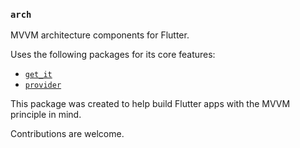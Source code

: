 ### `arch`

MVVM architecture components for Flutter.

Uses the following packages for its core features:
- [`get_it`](https://pub.dev/packages/get_it)
- [`provider`](https://pub.dev/packages/provider)

This package was created to help build Flutter apps with the MVVM principle in mind.

Contributions are welcome.